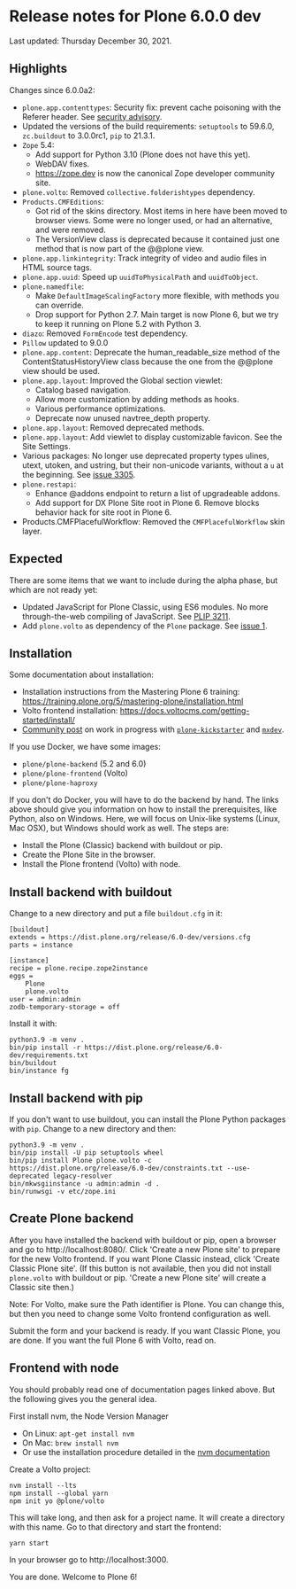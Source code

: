 # Release notes for Plone 6.0.0 dev

Last updated: Thursday December 30, 2021.

## Highlights

Changes since 6.0.0a2:

- `plone.app.contenttypes`: Security fix: prevent cache poisoning with the Referer header.
  See [security advisory](https://github.com/plone/plone.app.contenttypes/security/advisories/GHSA-f7qw-5fgj-247x).
- Updated the versions of the build requirements: `setuptools` to 59.6.0, `zc.buildout` to 3.0.0rc1, `pip` to 21.3.1.
- `Zope` 5.4:
  - Add support for Python 3.10 (Plone does not have this yet).
  - WebDAV fixes.
  - https://zope.dev is now the canonical Zope developer community site.
- `plone.volto`: Removed `collective.folderishtypes` dependency.
- `Products.CMFEditions`:
  - Got rid of the skins directory.  Most items in here have been moved to browser views.  Some were no longer used, or had an alternative, and were removed.
  - The VersionView class is deprecated because it contained just one method that is now part of the @@plone view.
- `plone.app.linkintegrity`: Track integrity of video and audio files in HTML source tags.
- `plone.app.uuid`: Speed up `uuidToPhysicalPath` and `uuidToObject`.
- `plone.namedfile`:
   - Make `DefaultImageScalingFactory` more flexible, with methods you can override.
   - Drop support for Python 2.7.  Main target is now Plone 6, but we try to keep it running on Plone 5.2 with Python 3.
- `diazo`: Removed `FormEncode` test dependency.
- `Pillow` updated to 9.0.0
- `plone.app.content`: Deprecate the human_readable_size method of the ContentStatusHistoryView class because the one from the @@plone view should be used.
- `plone.app.layout`: Improved the Global section viewlet:
  - Catalog based navigation.
  - Allow more customization by adding methods as hooks.
  - Various performance optimizations.
  - Deprecate now unused navtree_depth property.
- `plone.app.layout`: Removed deprecated methods.
- `plone.app.layout`: Add viewlet to display customizable favicon.  See the Site Settings.
- Various packages: No longer use deprecated property types ulines, utext, utoken, and ustring, but their non-unicode variants, without a `u` at the beginning. See [issue 3305](https://github.com/plone/Products.CMFPlone/issues/3305).
- `plone.restapi`:
  - Enhance @addons endpoint to return a list of upgradeable addons.
  - Add support for DX Plone Site root in Plone 6. Remove blocks behavior hack for site root in Plone 6.
- Products.CMFPlacefulWorkflow: Removed the ``CMFPlacefulWorkflow`` skin layer.


## Expected

There are some items that we want to include during the alpha phase, but which are not ready yet:

- Updated JavaScript for Plone Classic, using ES6 modules.  No more through-the-web compiling of JavaScript. See [PLIP 3211](https://github.com/plone/Products.CMFPlone/issues/3211).
- Add `plone.volto` as dependency of the `Plone` package.  See [issue 1](https://github.com/plone/plone.volto/issues/1).


## Installation

Some documentation about installation:

- Installation instructions from the Mastering Plone 6 training:
  https://training.plone.org/5/mastering-plone/installation.html
- Volto frontend installation:
  https://docs.voltocms.com/getting-started/install/
- [Community post](https://community.plone.org/t/our-pip-based-development-workflow-for-plone/14562) on work in progress with [`plone-kickstarter`](https://github.com/bluedynamics/plone-kickstarter) and [`mxdev`](https://github.com/bluedynamics/mxdev).

If you use Docker, we have some images:

- `plone/plone-backend` (5.2 and 6.0)
- `plone/plone-frontend` (Volto)
- `plone/plone-haproxy`

If you don't do Docker, you will have to do the backend by hand.
The links above should give you information on how to install the prerequisites, like Python, also on Windows.
Here, we will focus on Unix-like systems (Linux, Mac OSX), but Windows should work as well.
The steps are:

* Install the Plone (Classic) backend with buildout or pip.
* Create the Plone Site in the browser.
* Install the Plone frontend (Volto) with node.


## Install backend with buildout

Change to a new directory and put a file `buildout.cfg` in it:

```
[buildout]
extends = https://dist.plone.org/release/6.0-dev/versions.cfg
parts = instance

[instance]
recipe = plone.recipe.zope2instance
eggs =
    Plone
    plone.volto
user = admin:admin
zodb-temporary-storage = off
```

Install it with:

```
python3.9 -m venv .
bin/pip install -r https://dist.plone.org/release/6.0-dev/requirements.txt
bin/buildout
bin/instance fg
```


## Install backend with pip

If you don't want to use buildout, you can install the Plone Python packages with `pip`.
Change to a new directory and then:

```
python3.9 -m venv .
bin/pip install -U pip setuptools wheel
bin/pip install Plone plone.volto -c https://dist.plone.org/release/6.0-dev/constraints.txt --use-deprecated legacy-resolver
bin/mkwsgiinstance -u admin:admin -d .
bin/runwsgi -v etc/zope.ini
```


## Create Plone backend

After you have installed the backend with buildout or pip, open a browser and go to http://localhost:8080/.
Click 'Create a new Plone site' to prepare for the new Volto frontend.
If you want Plone Classic instead, click 'Create Classic Plone site'.
(If this button is not available, then you did not install `plone.volto` with buildout or pip. 'Create a new Plone site' will create a Classic site then.)

Note: For Volto, make sure the Path identifier is Plone.  You can change this, but then you need to change some Volto frontend configuration as well.

Submit the form and your backend is ready.
If you want Classic Plone, you are done.
If you want the full Plone 6 with Volto, read on.


## Frontend with node

You should probably read one of documentation pages linked above.
But the following gives you the general idea.

First install nvm, the Node Version Manager

* On Linux: `apt-get install nvm`
* On Mac: `brew install nvm`
* Or use the installation procedure detailed in the [nvm documentation](https://github.com/nvm-sh/nvm)

Create a Volto project:

```
nvm install --lts
npm install --global yarn
npm init yo @plone/volto
```

This will take long, and then ask for a project name.
It will create a directory with this name.
Go to that directory and start the frontend:

```
yarn start
```

In your browser go to http://localhost:3000.

You are done.  Welcome to Plone 6!
